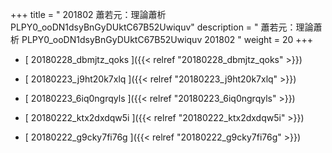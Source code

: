 +++
title = " 201802 蕭若元：理論蕭析 PLPY0_ooDN1dsyBnGyDUktC67B52Uwiquv"
description = "  蕭若元：理論蕭析 PLPY0_ooDN1dsyBnGyDUktC67B52Uwiquv 201802 "
weight = 20
+++



* [ 20180228_dbmjtz_qoks ]({{< relref "20180228_dbmjtz_qoks" >}})


* [ 20180223_j9ht20k7xlq ]({{< relref "20180223_j9ht20k7xlq" >}})


* [ 20180223_6iq0ngrqyls ]({{< relref "20180223_6iq0ngrqyls" >}})


* [ 20180222_ktx2dxdqw5i ]({{< relref "20180222_ktx2dxdqw5i" >}})


* [ 20180222_g9cky7fi76g ]({{< relref "20180222_g9cky7fi76g" >}})

